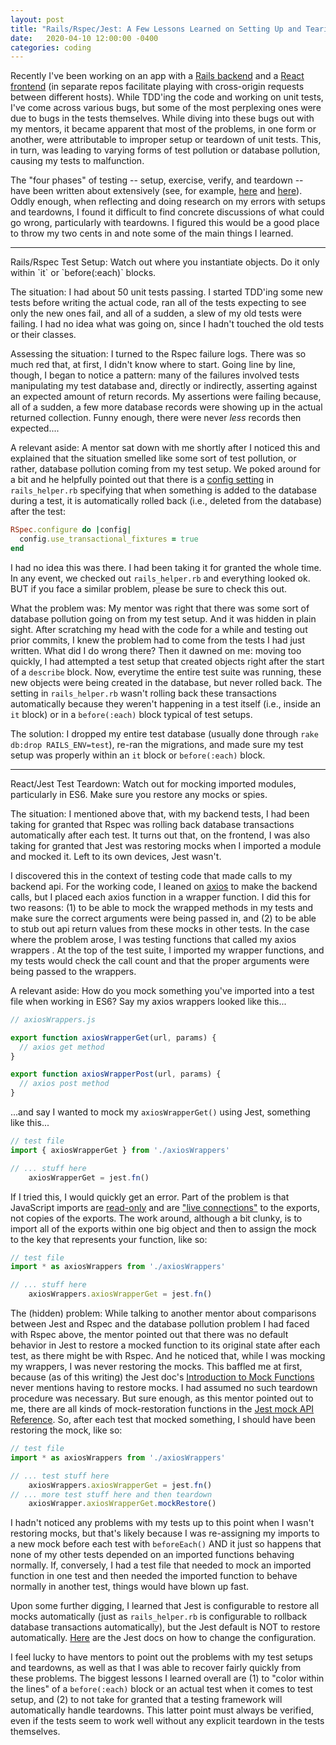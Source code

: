 ```yaml
---
layout: post
title: "Rails/Rspec/Jest: A Few Lessons Learned on Setting Up and Tearing Down Unit Tests to Avoid Test Pollution"
date:   2020-04-10 12:00:00 -0400
categories: coding
---
```


Recently I've been working on an app with a [Rails backend](https://github.com/breadoliveoilsalt/tinndarp-backend) and a [React frontend](https://github.com/breadoliveoilsalt/tinndarp-frontend) (in separate repos facilitate playing with cross-origin requests between different hosts).  While TDD'ing the code and working on unit tests, I've come across various bugs, but some of the most perplexing ones were due to bugs in the tests themselves. While diving into these bugs out with my mentors, it became apparent that most of the problems, in one form or another, were attributable to improper setup or teardown of unit tests.  This, in turn, was leading to varying forms of test pollution or database pollution, causing my tests to malfunction. 

The "four phases" of testing -- setup, exercise, verify, and teardown -- have been written about extensively (see, for example, [here](http://xunitpatterns.com/Four%20Phase%20Test.html) and [here](https://8thlight.com/blog/thomas-countz/2019/02/19/essential-and-relevant-unit-tests.html)).  Oddly enough, when reflecting and doing research on my errors with setups and teardowns, I found it difficult to find concrete discussions of what could go wrong, particularly with teardowns.  I figured this would be a good place to throw my two cents in and note some of the main things I learned.

-------
<p/>
<p class="text-centered bold">Rails/Rspec Test Setup: Watch out where you instantiate objects. Do it only within `it` or `before(:each)` blocks.</p>

<span class="underlined">The situation</span>:  I had about 50 unit tests passing. I started TDD'ing some new tests before writing the actual code, ran all of the tests expecting to see only the new ones fail, and all of a sudden, a slew of my old tests were failing.  I had no idea what was going on, since I hadn't touched the old tests or their classes.  

<span class="underlined">Assessing the situation</span>: I turned to the Rspec failure logs.  There was so much red that, at first, I didn't know where to start.  Going line by line, though, I began to notice a pattern: many of the failures involved tests manipulating my test database and, directly or indirectly, asserting against an expected amount of return records.  My assertions were failing because, all of a sudden, a few more database records were showing up in the actual returned collection.  Funny enough, there were never *less* records then expected....

<span class="underlined">A relevant aside</span>: A mentor sat down with me shortly after I noticed this and explained that the situation smelled like some sort of test pollution, or rather, database pollution coming from my test setup.  We poked around for a bit and he helpfully pointed out that there is a [config setting](https://relishapp.com/rspec/rspec-rails/docs/transactions) in `rails_helper.rb` specifying that when something is added to the database during a test, it is automatically rolled back (i.e., deleted from the database) after the test:

```ruby
RSpec.configure do |config|
  config.use_transactional_fixtures = true
end
```

I had no idea this was there.  I had been taking it for granted the whole time.  In any event, we checked out  `rails_helper.rb` and everything looked ok.  BUT if you face a similar problem, please be sure to check this out. 

<span class="underlined">What the problem was</span>: My mentor was right that there was some sort of database pollution going on from my test setup.  And it was hidden in plain sight. After scratching my head with the code for a while and testing out prior commits, I knew the problem had to come from the tests I had just written.  What did I do wrong there?  Then it dawned on me: moving too quickly, I had attempted a test setup that created objects right after the start of a `describe` block. Now, everytime the entire test suite was running, these new objects were being created in the database, but never rolled back.  The setting in `rails_helper.rb` wasn't rolling back these transactions automatically because they weren't happening in a test itself (i.e., inside an `it` block) or in a `before(:each)` block typical of test setups.  

<span class="underlined">The solution</span>: I dropped my entire test database (usually done through `rake db:drop RAILS_ENV=test`), re-ran the migrations, and made sure my test setup was properly within an `it` block or `before(:each)` block.

-------
<p/>
<p class="text-centered bold">React/Jest Test Teardown: Watch out for mocking imported modules, particularly in ES6. Make sure you restore any mocks or spies.</p>

<span class="underlined">The situation</span>: I mentioned above that, with my backend tests, I had been taking for granted that Rspec was rolling back database transactions automatically after each test.  It turns out that, on the frontend, I was also taking for granted that Jest was restoring mocks when I imported a module and mocked it. Left to its own devices, Jest wasn't. 

I discovered this in the context of testing code that made calls to my backend api.  For the working code, I leaned on [axios](https://github.com/axios/axios) to make the backend calls, but I placed each axios function in a wrapper function.  I did this for two reasons: (1) to be able to mock the wrapped methods in my tests and make sure the correct arguments were being passed in, and (2) to be able to stub out api return values from these mocks in other tests. In the case where the problem arose, I was testing functions that called my axios wrappers .  At the top of the test suite, I imported my wrapper functions, and my tests would check the call count and that the proper arguments were being passed to the wrappers.  

<span class="underlined">A relevant aside</span>: How do you mock something you've imported into a test file when working in ES6? Say my axios wrappers looked like this...

```javascript
// axiosWrappers.js

export function axiosWrapperGet(url, params) {
  // axios get method
}

export function axiosWrapperPost(url, params) {
  // axios post method
}
````

...and say I wanted to mock my `axiosWrapperGet()` using Jest, something like this...

```javascript
// test file
import { axiosWrapperGet } from './axiosWrappers'

// ... stuff here
    axiosWrapperGet = jest.fn()
```

If I tried this, I would quickly get an error.  Part of the problem is that JavaScript imports are [read-only](https://stackoverflow.com/questions/38060519/es6-import-as-a-read-only-view-understanding) and are ["live connections"](https://exploringjs.com/es6/ch_modules.html#sec_imports-as-views-on-exports) to the exports, not copies of the exports. The work around, although a bit clunky, is to import all of the exports within one big object and then to assign the mock to the key that represents your function, like so:

```javascript
// test file
import * as axiosWrappers from './axiosWrappers'

// ... stuff here
    axiosWrappers.axiosWrapperGet = jest.fn()
```

<span class="underlined">The (hidden) problem</span>: While talking to another mentor about comparisons between Jest and Rspec and the database pollution problem I had faced with Rspec above, the mentor pointed out that there was no default behavior in Jest to restore a mocked function to its original state after each test, as there might be with Rspec. And he noticed that, while I was mocking my wrappers, I was never restoring the mocks.  This baffled me at first, because (as of this writing) the Jest doc's [Introduction to Mock Functions](https://jestjs.io/docs/en/mock-functions) never mentions having to restore mocks. I had assumed no such teardown procedure was necessary. But sure enough, as this mentor pointed out to me, there are all kinds of mock-restoration functions in the [Jest mock API Reference](https://jestjs.io/docs/en/mock-function-api). So, after each test that mocked something, I should have been restoring the mock, like so:

```javascript
// test file
import * as axiosWrappers from './axiosWrappers'

// ... test stuff here
    axiosWrappers.axiosWrapperGet = jest.fn()
// ... more test stuff here and then teardown
    axiosWrapper.axiosWrapperGet.mockRestore()
```

I hadn't noticed any problems with my tests up to this point when I wasn't restoring mocks, but that's likely because I was re-assigning my imports to a new mock before each test with `beforeEach()` AND it just so happens that none of my other tests depended on an imported functions behaving normally.  If, conversely, I had a test file that needed to mock an imported function in one test and then needed the imported function to behave normally in another test, things would have blown up fast.

Upon some further digging, I learned that Jest is configurable to restore all mocks automatically (just as `rails_helper.rb` is configurable to rollback database transactions automatically), but the Jest default is NOT to restore automatically. [Here](https://jestjs.io/docs/en/configuration.html#restoremocks-boolean) are the Jest docs on how to change the configuration.

I feel lucky to have mentors to point out the problems with my test setups and teardowns, as well as that I was able to recover fairly quickly from these problems.  The biggest lessons I learned overall are (1) to "color within the lines" of a `before(:each)` block or an actual test when it comes to test setup, and (2) to not take for granted that a testing framework will automatically handle teardowns.  This latter point must always be verified, even if the tests seem to work well without any explicit teardown in the tests themselves.  
